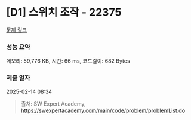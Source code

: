 # [D1] 스위치 조작 - 22375 

[문제 링크](https://swexpertacademy.com/main/code/problem/problemDetail.do?contestProbId=AZHA7Cn6ZgsDFAQP) 

### 성능 요약

메모리: 59,776 KB, 시간: 66 ms, 코드길이: 682 Bytes

### 제출 일자

2025-02-14 08:34



> 출처: SW Expert Academy, https://swexpertacademy.com/main/code/problem/problemList.do